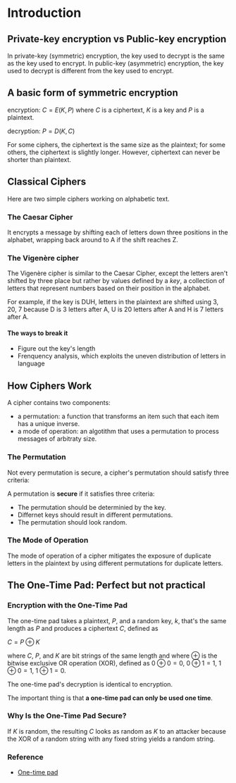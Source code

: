 # Introduction

## Private-key encryption vs Public-key encryption

In private-key (symmetric) encryption, the key used to decrypt is the same as the key
used to encrypt. In public-key (asymmetric) encryption, the key used to decrypt is
different from the key used to encrypt.

## A basic form of symmetric encryption

encryption:
$C = E(K, P)$ where $C$ is a ciphertext, $K$ is a key and $P$ is a plaintext.

decryption:
$P = D(K, C)$

For some ciphers, the ciphertext is the same size as the plaintext; for some
others, the ciphertext is slightly longer. However, ciphertext can never be
shorter than plaintext.

## Classical Ciphers

Here are two simple ciphers working on alphabetic text.

### The Caesar Cipher

It encrypts a message by shifting each of letters down three positions in the
alphabet, wrapping back around to A if the shift reaches Z.

### The Vigenère cipher

The Vigenère cipher is similar to the Caesar Cipher, except the letters aren't
shifted by three place but rather by values defined by a $key$, a collection
of letters that represent numbers based on their position in the alphabet.

For example, if the key is DUH, letters in the plaintext are shifted using
3, 20, 7 because D is 3 letters after A, U is 20 letters after A and H is
7 letters after A.

#### The ways to break it

* Figure out the key's length
* Frenquency analysis, which exploits the uneven distribution of letters in
  language

## How Ciphers Work

A cipher contains two components:

* a permutation: a function that transforms an item such that each item
  has a unique inverse.
* a mode of operation: an algotithm that uses a permutation to process
  messages of arbitraty size.

### The Permutation

Not every permutation is secure, a cipher's permutation should satisfy three
criteria:

A permutation is **secure** if it satisfies three criteria:

* The permutation should be determinied by the key.
* Differnet keys should result in different permutations.
* The permutation should look random.

### The Mode of Operation

The mode of operation of a cipher mitigates the exposure of duplicate
letters in the plaintext by using different permutations for duplicate letters.

## The One-Time Pad: Perfect but not practical

### Encryption with the One-Time Pad

The one-time pad takes a plaintext, $P$, and a random key, $k$, that's the
same length as $P$ and produces a ciphertext $C$, defined as

$C = P \oplus K$

where $C$, $P$, and $K$ are bit strings of the same length and where
$\oplus$ is the bitwise exclusive OR operation (XOR), defined as
$0 \oplus 0 = 0$, $0 \oplus 1 = 1$, $1 \oplus 0 = 1$, $1 \oplus 1 = 0$.

The one-time pad's decryption is identical to encryption.

The important thing is that **a one-time pad can only be used one time**.

### Why Is the One-Time Pad Secure?

If $K$ is random, the resulting $C$ looks as random as $K$ to an attacker
because the XOR of a random string with any fixed string yields a random string.

### Reference

* [One-time pad](https://en.wikipedia.org/wiki/One-time_pad)